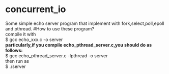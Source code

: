 # concurrent_io
Some simple echo server program that implement with fork,select,poll,epoll and pthread.
#How to use these program?  
compile it with  
$ gcc echo_xxx.c  -o  server  
**particularly,if you compile echo_pthread_server.c,you should do as follows:**  
$ gcc echo_pthread_server.c -lpthread -o server  
then run as  
$ ./server  


